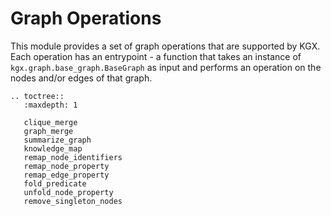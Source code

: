 # Graph Operations

This module provides a set of graph operations that are supported by KGX.
Each operation has an entrypoint - a function that takes an instance of
``kgx.graph.base_graph.BaseGraph`` as input and performs an operation on the
nodes and/or edges of that graph.


```eval_rst
.. toctree::
   :maxdepth: 1

   clique_merge
   graph_merge
   summarize_graph
   knowledge_map
   remap_node_identifiers
   remap_node_property
   remap_edge_property
   fold_predicate
   unfold_node_property
   remove_singleton_nodes
```

